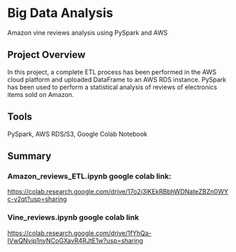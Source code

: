 # Big Data Analysis
Amazon vine reviews analysis using PySpark and AWS

## Project Overview
In this project, a complete ETL process has been performed in the AWS cloud platform and uploaded DataFrame to an AWS RDS instance. 
PySpark has been used to perform a statistical analysis of reviews of electronics items sold on Amazon.

## Tools
PySpark, AWS RDS/S3, Google Colab Notebook

## Summary
### Amazon_reviews_ETL.ipynb google colab link:
https://colab.research.google.com/drive/17o2j3lKEkRBbhWDNateZBZn0WYc-v2qt?usp=sharing

### Vine_reviews.ipynb google colab link
https://colab.research.google.com/drive/1fYhQa-IVwQNvjp1nyNCoGXavR4RJtE1w?usp=sharing